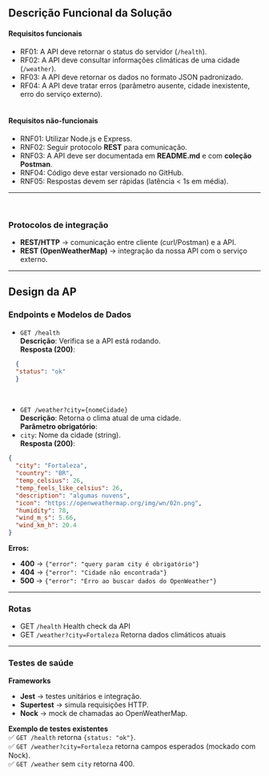 ## Descrição Funcional da Solução

#### Requisitos funcionais
- RF01: A API deve retornar o status do servidor (`/health`).  
- RF02: A API deve consultar informações climáticas de uma cidade (`/weather`).  
- RF03: A API deve retornar os dados no formato JSON padronizado.  
- RF04: A API deve tratar erros (parâmetro ausente, cidade inexistente, erro do serviço externo).
  <br><br>

#### Requisitos não-funcionais
- RNF01: Utilizar Node.js e Express.  
- RNF02: Seguir protocolo **REST** para comunicação.  
- RNF03: A API deve ser documentada em **README.md** e com **coleção Postman**.  
- RNF04: Código deve estar versionado no GitHub.  
- RNF05: Respostas devem ser rápidas (latência < 1s em média).  

---

<br>

### Protocolos de integração
- **REST/HTTP** → comunicação entre cliente (curl/Postman) e a API.  
- **REST (OpenWeatherMap)** → integração da nossa API com o serviço externo.

---

## Design da AP

### Endpoints e Modelos de Dados

- ```GET /health```<br>
**Descrição**: Verifica se a API está rodando.<br>
 **Resposta (200)**:
```json
  {
  "status": "ok"
  }
```
<br> 

- ```GET /weather?city={nomeCidade}```<br>
 **Descrição**: Retorna o clima atual de uma cidade.<br>
 **Parâmetro obrigatório**:<br>
- ```city```: Nome da cidade (string).<br>
  **Resposta (200)**:
```json
{
  "city": "Fortaleza",
  "country": "BR",
  "temp_celsius": 26,
  "temp_feels_like_celsius": 26,
  "description": "algumas nuvens",
  "icon": "https://openweathermap.org/img/wn/02n.png",
  "humidity": 78,
  "wind_m_s": 5.66,
  "wind_km_h": 20.4
}
```
**Erros:**
- **400** → ```{"error": "query param city é obrigatório"}```<br>
- **404** → ```{"error": "Cidade não encontrada"}```<br>
- **500** → ```{"error": "Erro ao buscar dados do OpenWeather"}```<br>
---

### Rotas
- GET    ```/health```    Health check da API<br>
- GET    ```/weather?city=Fortaleza```    Retorna dados climáticos atuais<br>

---

### Testes de saúde
**Frameworks**
- **Jest** → testes unitários e integração.
- **Supertest** → simula requisições HTTP.
- **Nock** → mock de chamadas ao OpenWeatherMap.<br>

**Exemplo de testes existentes**<br>
✅ ```GET /health``` retorna ```{status: "ok"}```.<br>
✅ ```GET /weather?city=Fortaleza``` retorna campos esperados (mockado com Nock).<br>
✅ ```GET /weather``` sem ```city``` retorna 400.<br>





